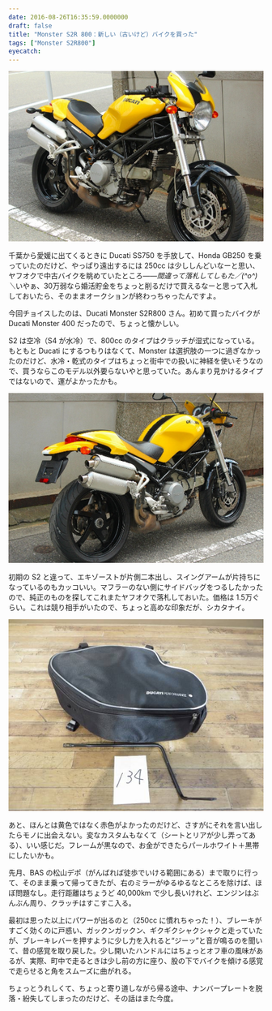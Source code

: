 ```yaml
---
date: 2016-08-26T16:35:59.0000000
draft: false
title: "Monster S2R 800：新しい（古いけど）バイクを買った"
tags: ["Monster S2R800"]
eyecatch: 
---
```

<p><span itemscope itemtype="http://schema.org/Photograph"><img src="20160826160743.png" alt="f:id:daruyanagi:20160826160743p:plain" title="f:id:daruyanagi:20160826160743p:plain" class="hatena-fotolife" itemprop="image"></span></p><p>千葉から愛媛に出てくるときに Ducati SS750 を手放して、Honda GB250 を乗っていたのだけど、やっぱり遠出するには 250cc は少ししんどいなーと思い、ヤフオクで中古バイクを眺めていたところ――<i>間違って落札してしもた／(^o^)＼</i>いやぁ、30万弱なら婚活貯金をちょっと削るだけで買えるなーと思って入札しておいたら、そのままオークションが終わっちゃったんですよ。</p><p>今回チョイスしたのは、Ducati Monster S2R800 さん。初めて買ったバイクが Ducati Monster 400 だったので、ちょっと懐かしい。</p><p>S2 は空冷（S4 が水冷）で、800cc のタイプはクラッチが湿式になっている。もともと Ducati にするつもりはなくて、Monster は選択肢の一つに過ぎなかったのだけど、水冷・乾式のタイプはちょっと街中での扱いに神経を使いそうなので、買うならこのモデル以外要らないやと思っていた。あんまり見かけるタイプではないので、運がよかったかも。</p><p><span itemscope itemtype="http://schema.org/Photograph"><img src="20160826162509.png" alt="f:id:daruyanagi:20160826162509p:plain" title="f:id:daruyanagi:20160826162509p:plain" class="hatena-fotolife" itemprop="image"></span></p><p>初期の S2 と違って、エキゾーストが片側二本出し、スイングアームが片持ちになっているのもカッコいい。マフラーのない側にサイドバッグをつるしたかったので、純正のものを探してこれまたヤフオクで落札しておいた。価格は 1.5万ぐらい。これは競り相手がいたので、ちょっと高めな印象だが、シカタナイ。</p><p><span itemscope itemtype="http://schema.org/Photograph"><img src="20160826162052.png" alt="f:id:daruyanagi:20160826162052p:plain" title="f:id:daruyanagi:20160826162052p:plain" class="hatena-fotolife" itemprop="image"></span></p><p>あと、ほんとは黄色ではなく赤色がよかったのだけど、さすがにそれを言い出したらモノに出会えない。変なカスタムもなくて（シートとリアが少し弄ってある）、いい感じだ。フレームが黒なので、お金ができたらパールホワイト＋黒帯にしたいかも。</p><p>先月、BAS の松山デポ（がんばれば徒歩でいける範囲にある）まで取りに行って、そのまま乗って帰ってきたが、右のミラーがゆるゆるなところを除けば、ほぼ問題なし。走行距離はちょうど 40,000km で少し長いけれど、エンジンはぶんぶん周り、クラッチはすこすこ入る。</p><p>最初は思った以上にパワーが出るのと（250cc に慣れちゃった！）、ブレーキがすごく効くのに戸惑い、ガックンガックン、ギクギクシャクシャクと走っていたが、ブレーキレバーを押すように少し力を入れると“ジーッ”と音が鳴るのを聞いて、昔の感覚を取り戻した。少し開いたハンドルにはちょっとオフ車の風味があるが、実際、町中で走るときは少し前の方に座り、股の下でバイクを傾ける感覚で走らせると角をスムーズに曲がれる。</p><p>ちょっとうれしくて、ちょっと寄り道しながら帰る途中、ナンバープレートを脱落・紛失してしまったのだけど、その話はまた今度。</p>
